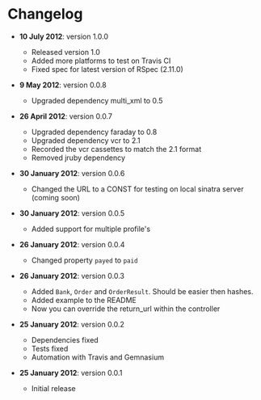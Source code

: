 # Changelog

- **10 July 2012**: version 1.0.0
    - Released version 1.0
    - Added more platforms to test on Travis CI
    - Fixed spec for latest version of RSpec (2.11.0)

- **9 May 2012**: version 0.0.8
	- Upgraded dependency multi_xml to 0.5

- **26 April 2012**: version 0.0.7
    - Upgraded dependency faraday to 0.8
    - Upgraded dependency vcr to 2.1
    - Recorded the vcr cassettes to match the 2.1 format
	- Removed jruby dependency

- **30 January 2012**: version 0.0.6
    - Changed the URL to a CONST for testing on local sinatra server (coming soon)

- **30 January 2012**: version 0.0.5
    - Added support for multiple profile's

- **26 January 2012**: version 0.0.4
    - Changed property `payed` to `paid`

- **26 January 2012**: version 0.0.3
    - Added `Bank`, `Order` and `OrderResult`. Should be easier then hashes.
    - Added example to the README
    - Now you can override the return_url within the controller

- **25 January 2012**: version 0.0.2
    - Dependencies fixed
    - Tests fixed
    - Automation with Travis and Gemnasium

- **25 January 2012**: version 0.0.1
    - Initial release
